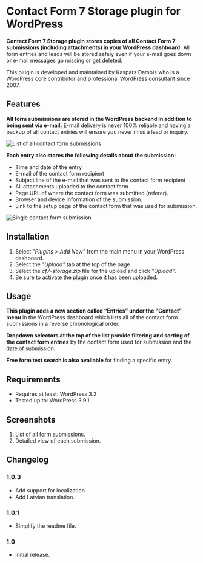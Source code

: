 # Contact Form 7 Storage plugin for WordPress

**Contact Form 7 Storage plugin stores copies of all Contact Form 7 submissions (including attachments) in your WordPress dashboard.** All form entries and leads will be stored safely even if your e-mail goes down or e-mail messages go missing or get deleted.

This plugin is developed and maintained by Kaspars Dambis who is a WordPress core contributor and professional WordPress consultant since 2007.


## Features

**All form submissions are stored in the WordPress backend in addition to being sent via e-mail.** E-mail delivery is never 100% reliable and having a backup of all contact entries will ensure you never miss a lead or inquiry.

![List of all contact form submissions](http://preseto.com/wp-content/uploads/2014/05/01_screenshot.jpg)

**Each entry also stores the following details about the submission:**

- Time and date of the entry
- E-mail of the contact form recipient
- Subject line of the e-mail that was sent to the contact form recipient
- All attachments uploaded to the contact form
- Page URL of where the contact form was submitted (referer).
- Browser and device information of the submission.
- Link to the setup page of the contact form that was used for submission. 

![Single contact form submission](http://preseto.com/wp-content/uploads/2014/05/02_screenshot.jpg)


## Installation

1. Select *"Plugins > Add New"* from the main menu in your WordPress dashboard.
2. Select the *"Upload"* tab at the top of the page.
3. Select the *cf7-storage.zip* file for the upload and click *"Upload"*. 
4. Be sure to activate the plugin once it has been uploaded.


## Usage

**This plugin adds a new section called “Entries” under the "Contact" menu** in the WordPress dashboard which lists all of the contact form submissions in a reverse chronological order. 

**Dropdown selectors at the top of the list provide filtering and sorting of the contact form entries** by the contact form used for submission and the date of submission.

**Free form text search is also available** for finding a specific entry.


## Requirements

- Requires at least: WordPress 3.2
- Tested up to: WordPress 3.9.1


## Screenshots

1. List of all form submissions.
2. Detailed view of each submission.


## Changelog

### 1.0.3
- Add support for localization.
- Add Latvian translation.

### 1.0.1
- Simplify the readme file.

### 1.0
- Initial release.
